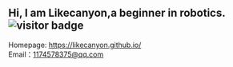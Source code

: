 

Hi, I am Likecanyon,a beginner in robotics. ![visitor badge](https://visitor-badge.glitch.me/badge?page_id=likecanyon.visitor-badge)
--
Homepage:
https://likecanyon.github.io/  
Email：1174578375@qq.com

